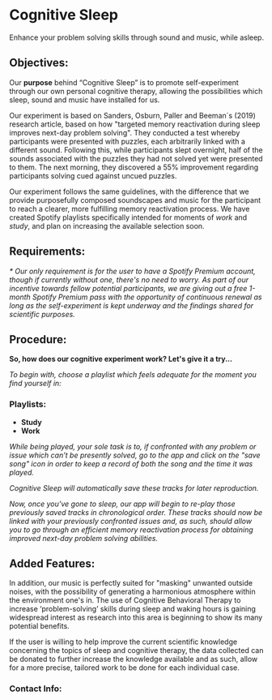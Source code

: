 # Cognitive Sleep


Enhance your problem solving skills through sound and music, while asleep.

## Objectives:

Our **purpose** behind “Cognitive Sleep” is to promote self-experiment through our own personal cognitive therapy, allowing the possibilities which sleep, sound and music have installed for us.

Our experiment is based on Sanders, Osburn, Paller and Beeman´s (2019) research article, based on how "targeted memory reactivation during sleep improves next-day problem solving". They conducted a test whereby participants were presented with puzzles, each arbitrarily linked with a different sound. Following this, while participants slept overnight, half of the sounds associated with the puzzles they had not solved yet were presented to them. The next morning, they discovered a 55% improvement regarding participants solving cued against uncued puzzles.

Our experiment follows the same guidelines, with the difference that we provide purposefully composed soundscapes and music for the participant to reach a clearer, more fulfilling memory reactivation process. We have created Spotify playlists specifically intended for moments of _work_ and _study_, and plan on increasing the available selection soon.

## Requirements:

_* Our only requirement is for the user to have a Spotify Premium account, though if currently without one, there's no need to worry. As part of our incentive towards fellow potential participants, we are giving out a free 1-month Spotify Premium pass with the opportunity of continuous renewal as long as the self-experiment is kept underway and the findings shared for scientific purposes._

## Procedure:

**So, how does our cognitive experiment work?
Let's give it a try...**

_To begin with, choose a playlist which feels adequate for the moment you find yourself in:_

### Playlists:

- **Study**
- **Work**

_While being played, your sole task is to, if confronted with any problem or issue which can’t be presently solved, go to the app and click on the "save song" icon in order to keep a record of both the song and the time it was played._

_Cognitive Sleep will automatically save these tracks for later reproduction._

_Now, once you've gone to sleep, our app will begin to re-play those previously saved tracks in chronological order. 
These tracks should now be linked with your previously confronted issues and, as such, should allow you to go through an efficient memory reactivation process for obtaining improved next-day problem solving abilities._

## Added Features:
In addition, our music is perfectly suited for "masking" unwanted outside noises, with the possibility of generating a harmonious atmosphere within the environment one's in.
The use of Cognitive Behavioral Therapy to increase ‘problem-solving’ skills during sleep and waking hours is gaining widespread interest as research into this area is beginning to show its many potential benefits. 

If the user is willing to help improve the current scientific knowledge concerning the topics of sleep and cognitive therapy, the data collected can be donated to further increase the knowledge available and as such, allow for a more precise, tailored work to be done for each individual case.  

### Contact Info: 
